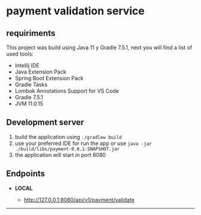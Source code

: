 # payment validation service

## requiriments

This project was build using Java 11 y Gradle 7.5.1, next you will find a list of used tools:

- Intellij IDE
- Java Extension Pack
- Spring Boot Extension Pack
- Gradle Tasks
- Lombok Annotations Support for VS Code
- Gradle 7.5.1
- JVM 11.0.15

## Development server

1. build the application using `./gradlew build`
2. use your preferred IDE for run the app or use `java -jar ./build/libs/payment-0.0.1-SNAPSHOT.jar`
3. the application will start in port 8080

## Endpoints

- **LOCAL**

    -  http://127.0.0.1:8080/api/v1/payment/validate

---
